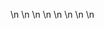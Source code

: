 

















































\n
\n
\n
\n
\n
\n
\n
\n
































































































































































































































































































































































































